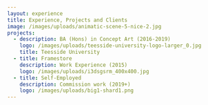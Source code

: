```yaml
---
layout: experience
title: Experience, Projects and Clients
image: /images/uploads/animatic-scene-5-nice-2.jpg
projects:
  - description: BA (Hons) in Concept Art (2016-2019)
    logo: /images/uploads/teesside-university-logo-larger_0.jpg
    title: Teesside University
  - title: Framestore
    description: Work Experience (2015)
    logo: /images/uploads/i3dsgsrm_400x400.jpg
  - title: Self-Employed
    description: Commission work (2019+)
    logo: /images/uploads/big1-shard1.png
---
```

